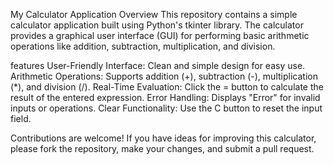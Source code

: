 My Calculator Application
Overview
This repository contains a simple calculator application built using Python's tkinter library. The calculator provides a graphical user interface (GUI) for performing basic arithmetic operations like addition, subtraction, multiplication, and division.

features
User-Friendly Interface: Clean and simple design for easy use.
Arithmetic Operations: Supports addition (+), subtraction (-), multiplication (*), and division (/).
Real-Time Evaluation: Click the = button to calculate the result of the entered expression.
Error Handling: Displays "Error" for invalid inputs or operations.
Clear Functionality: Use the C button to reset the input field.

Contributions are welcome! If you have ideas for improving this calculator, please fork the repository, make your changes, and submit a pull request.
